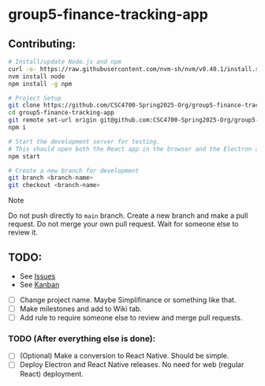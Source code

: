 # group5-finance-tracking-app


## Contributing:
```bash
# Install/update Node.js and npm
curl -o- https://raw.githubusercontent.com/nvm-sh/nvm/v0.40.1/install.sh | bash 
nvm install node
npm install -g npm

# Project Setup
git clone https://github.com/CSC4700-Spring2025-Org/group5-finance-tracking-app
cd group5-finance-tracking-app
git remote set-url origin git@github.com:CSC4700-Spring2025-Org/group5-finance-tracking-app.git
npm i

# Start the development server for testing.
# This should open both the React app in the browser and the Electron app.
npm start

# Create a new branch for development
git branch <branch-name>
git checkout <branch-name>
```

> [!NOTE]
> Do not push directly to `main` branch. Create a new branch and make a pull request. Do not merge your own pull request. Wait for someone else to review it.

## TODO:
- See [Issues](https://github.com/CSC4700-Spring2025-Org/group5-finance-tracking-app/issues)
- See [Kanban](https://github.com/orgs/CSC4700-Spring2025-Org/projects/22)
- [ ] Change project name. Maybe Simplifinance or something like that.
- [ ] Make milestones and add to Wiki tab.
- [ ] Add rule to require someone else to review and merge pull requests.

### TODO (After everything else is done):
- [ ] \(Optional) Make a conversion to React Native. Should be simple.
- [ ] Deploy Electron and React Native releases. No need for web (regular React) deployment.
